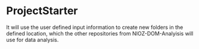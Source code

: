 # ProjectStarter

It will use the user defined input information to create new folders in the defined location, which the other repositories from NIOZ-DOM-Analyisis will use for data analysis.


